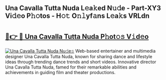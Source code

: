 ## Una Cavalla Tutta Nuda L𝚎a𝚔ed N𝚞𝚍e - Part-XY3 Vi𝚍𝚎o P𝚑𝚘tos - H𝚘𝚝 O𝚗𝚕yf𝚊ns L𝚎a𝚔s VRLdn

# <h2><a href="http://kfay6h2.oniu.top/?m=Una+Cavalla+Tutta+Nuda">🔗👉 🔴 Una Cavalla Tutta Nuda P𝚑ot𝚘𝚜 V𝚒d𝚎o</a></h2>

[![Una Cavalla Tutta Nuda Nu𝚍e𝚜](https://i.imgur.com/0qMVB7G.gif)](http://kfay6h2.oniu.top/?m=Una+Cavalla+Tutta+Nuda)
Web-based entertainer and multimedia designer Una Cavalla Tutta Nuda, known for sharing dance and lifestyle ideas through trending dance trends and short videos. Innovative director Una Cavalla Tutta Nuda, famed for their remarkable abilities and achievements in guiding film and theater productions.  
